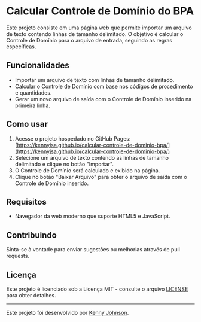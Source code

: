 # Calcular Controle de Domínio do BPA

Este projeto consiste em uma página web que permite importar um arquivo de texto contendo linhas de tamanho delimitado. O objetivo é calcular o Controle de Domínio para o arquivo de entrada, seguindo as regras específicas.

## Funcionalidades

- Importar um arquivo de texto com linhas de tamanho delimitado.
- Calcular o Controle de Domínio com base nos códigos de procedimento e quantidades.
- Gerar um novo arquivo de saída com o Controle de Domínio inserido na primeira linha.

## Como usar

1. Acesse o projeto hospedado no GitHub Pages: [https://kennyjsa.github.io/calcular-controle-de-dominio-bpa/](https://kennyjsa.github.io/calcular-controle-de-dominio-bpa/)
2. Selecione um arquivo de texto contendo as linhas de tamanho delimitado e clique no botão "Importar".
3. O Controle de Domínio será calculado e exibido na página.
4. Clique no botão "Baixar Arquivo" para obter o arquivo de saída com o Controle de Domínio inserido.

## Requisitos

- Navegador da web moderno que suporte HTML5 e JavaScript.

## Contribuindo

Sinta-se à vontade para enviar sugestões ou melhorias através de pull requests.

## Licença

Este projeto é licenciado sob a Licença MIT - consulte o arquivo [LICENSE](LICENSE) para obter detalhes.

---

Este projeto foi desenvolvido por [Kenny Johnson](https://github.com/kennyjsa).
